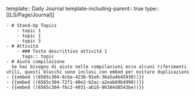 template:: Daily Journal
template-including-parent:: true
type:: [[LS/Page/Journal]]

	- # Stand-Up Topics
		- topic 1
		- topic 1
		- topic 3
	- # Attivitá
		- ### Testo descrittivo attivitá 1
		  tags:: topic
	- # Aiuto compilazione
	  Se hai bisogno di aiuto nelle compilazioni ecco alcuni riferimenti utili, questi blocchi sono inclusi con embed per evitare duplicazioni
	- {{embed ((6565c304-9cba-4238-91e6-36a5a4b45930))}}
	- {{embed ((6565c304-72f1-40e2-b2ac-a2eab69b4998))}}
	- {{embed ((6565c304-fbc2-4931-ab16-96384d8543be))}}